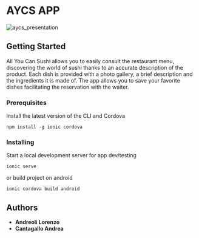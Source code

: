 # AYCS APP

![aycs_presentation](https://user-images.githubusercontent.com/34028703/46428400-265af980-c744-11e8-8b20-6ce3c6e4a581.png)

## Getting Started

All You Can Sushi allows you to easily consult the restaurant menu, discovering the world of sushi thanks to an accurate description of the product. Each dish is provided with a photo gallery, a brief description and the ingredients it is made of. The app allows you to save your favorite dishes facilitating the reservation with the waiter.

### Prerequisites

Install the latest version of the CLI and Cordova

```
npm install -g ionic cordova
```

### Installing

Start a local development server for app dev/testing

```
ionic serve
```
or build project on android

```
ionic cordova build android
```

## Authors

* **Andreoli Lorenzo**
* **Cantagallo Andrea**

